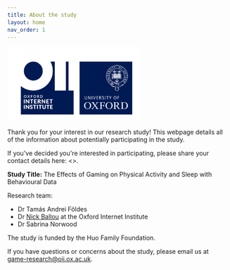 ```yaml
---
title: About the study
layout: home
nav_order: 1
---
```


<img src="assets/images/logo.png" alt="alt text" width="300"/>

Thank you for your interest in our research study! This webpage details all of the information about potentially participating in the study.

If you've decided you're interested in participating, please share your contact details here: <<LINK>>. 

**Study Title:** The Effects of Gaming on Physical Activity and Sleep with Behavioural Data

Research team:
- Dr Tamás Andrei Földes
- Dr [Nick Ballou](https://nickballou.com) at the Oxford Internet Institute
- Dr Sabrina Norwood

The study is funded by the Huo Family Foundation. 

If you have questions or concerns about the study, please email us at game-research@oii.ox.ac.uk.